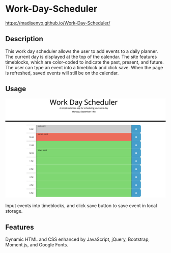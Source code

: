 # Work-Day-Scheduler

https://madisenvo.github.io/Work-Day-Scheduler/

## Description
  
This work day scheduler allows the user to add events to a daily planner. The current day is displayed at the top of the calendar. The site features timeblocks, which are color-coded to indicate the past, present, and future. The user can type an event into a timeblock and click save. When the page is refreshed, saved events will still be on the calendar.

## Usage

![color-coded timeblocks](/assets/images/page.png)

Input events into timeblocks, and click save button to save event in local storage.

## Features

Dynamic HTML and CSS enhanced by JavaScript, jQuery, Bootstrap, Moment.js, and Google Fonts.

